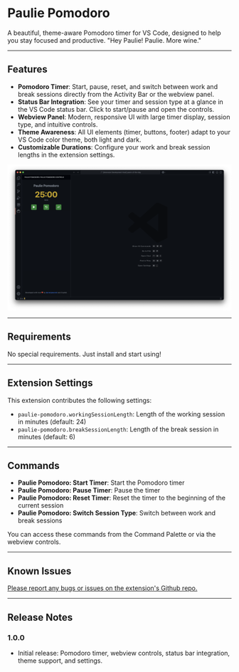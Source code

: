 # Paulie Pomodoro

A beautiful, theme-aware Pomodoro timer for VS Code, designed to help you stay focused and productive. "Hey Paulie! Paulie. More wine."

---

## Features

- **Pomodoro Timer**: Start, pause, reset, and switch between work and break sessions directly from the Activity Bar or the webview panel.
- **Status Bar Integration**: See your timer and session type at a glance in the VS Code status bar. Click to start/pause and open the controls.
- **Webview Panel**: Modern, responsive UI with large timer display, session type, and intuitive controls.
- **Theme Awareness**: All UI elements (timer, buttons, footer) adapt to your VS Code color theme, both light and dark.
- **Customizable Durations**: Configure your work and break session lengths in the extension settings.

![Preview](https://raw.githubusercontent.com/darrenjaworski/paulie-pomodoro/refs/heads/main/paulie-pomodoro-preview.png)

---

## Requirements

No special requirements. Just install and start using!

---

## Extension Settings

This extension contributes the following settings:

- `paulie-pomodoro.workingSessionLength`: Length of the working session in minutes (default: 24)
- `paulie-pomodoro.breakSessionLength`: Length of the break session in minutes (default: 6)

---

## Commands

- **Paulie Pomodoro: Start Timer**: Start the Pomodoro timer
- **Paulie Pomodoro: Pause Timer**: Pause the timer
- **Paulie Pomodoro: Reset Timer**: Reset the timer to the beginning of the current session
- **Paulie Pomodoro: Switch Session Type**: Switch between work and break sessions

You can access these commands from the Command Palette or via the webview controls.

---

## Known Issues

[Please report any bugs or issues on the extension's Github repo.](https://github.com/darrenjaworski/paulie-pomodoro/issues/new)

---

## Release Notes

### 1.0.0

- Initial release: Pomodoro timer, webview controls, status bar integration, theme support, and settings.

